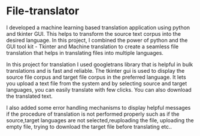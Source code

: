 # File-translator
I developed a machine learning based translation application using python and tkinter GUI. 
This helps to transform the source text corpus into the desired language.
In this project, I combined the power of python and the GUI tool kit - Tkinter and Machine translation to create a seamless file translation that helps in translating files into multiple languages.

In this project for translation I used googletrans library that is helpful in bulk translations and is fast and reliable. 
The tkinter gui is used to display the source file corpus and target file corpus in the preferred language. 
It lets you upload a text file from the system and by selecting source and target languages, you can easily translate with few clicks.
You can also download the translated text.

I also added some error handling mechanisms to display helpful messages if the procedure of translation is not performed properly such as if the source,target languages are not selected,reuploading the file, uploading the empty file, trying to download the target file before translating etc..
